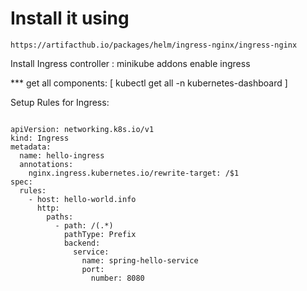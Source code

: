 # Install it using
```
https://artifacthub.io/packages/helm/ingress-nginx/ingress-nginx
```


Install Ingress controller :
	minikube addons enable ingress

*** get all components:     [ kubectl get all -n kubernetes-dashboard ]

Setup Rules for Ingress:
```

apiVersion: networking.k8s.io/v1
kind: Ingress
metadata:
  name: hello-ingress
  annotations:
    nginx.ingress.kubernetes.io/rewrite-target: /$1
spec:
  rules:
    - host: hello-world.info
      http:
        paths:
          - path: /(.*)
            pathType: Prefix
            backend:
              service:
                name: spring-hello-service
                port:
                  number: 8080


  ```

	
	

